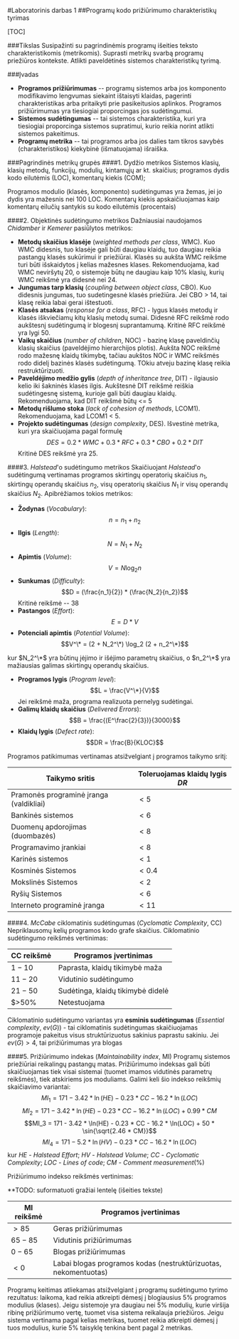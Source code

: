 #Laboratorinis darbas 1
##Programų kodo prižiūrimumo charakteristikų tyrimas

[TOC]

###Tikslas
Susipažinti su pagrindinėmis programų išeities teksto charakteristikomis (metrikomis). Suprasti metrikų svarbą programų priežiūros kontekste. Atlikti paveldėtinės sistemos charakteristikų tyrimą.

###Įvadas
 - __Programos prižiūrimumas__ -- programų sistemos arba jos komponento modifikavimo lengvumas siekaint ištaisyti klaidas, pagerinti charakteristikas arba pritaikyti prie pasikeitusios aplinkos. Programos prižiūrimumas yra tiesiogiai proporcingas jos sudėtingumui.
 - __Sistemos sudėtingumas__ -- tai sistemos charakteristika, kuri yra tiesiogiai proporcinga sistemos supratimui, kurio reikia norint atlikti sistemos pakeitimus.
 - __Programų metrika__ -- tai programos arba jos dalies tam tikros savybės (charakteristikos) kiekybinė (išmatuojama) išraiška.

###Pagrindinės metrikų grupės
####1. Dydžio metrikos
Sistemos klasių, klasių metodų, funkcijų, modulių, kintamųjų ar kt. skaičius; programos dydis kodo eilutėmis (LOC), komentarų kiekis (COM);

Programos modulio (klasės, komponento) sudėtingumas yra žemas, jei jo dydis yra mažesnis nei 100 LOC. Komentarų kiekis apskaičiuojamas kaip komentarų eilučių santykis su kodo eilutėmis (procentais)

####2. Objektinės sudėtingumo metrikos
Dažniausiai naudojamos *Chidamber* ir *Kemerer* pasiūlytos metrikos:
 - __Metodų skaičius klasėje__ (*weighted methods per class*, WMC). Kuo WMC didesnis, tuo klasėje gali būti daugiau klaidų, tuo daugiau reikia pastangų klasės sukūrimui ir priežiūrai. Klasės su aukšta WMC reikšme turi būti išskaidytos į kelias mažesnes klases. Rekomenduojama, kad WMC neviršytų 20, o sistemoje būtų ne daugiau kaip 10% klasių, kurių WMC reikšmė yra didesnė nei 24.
 - __Jungumas tarp klasių__ (*coupling between object class*, CBO). Kuo didesnis jungumas, tuo sudetingesnė klasės priežiūra. Jei CBO > 14, tai klasę reikia labai gerai ištestuoti.
 - __Klasės atsakas__ (*response for a class*, RFC) - lygus klasės metodų ir klasės iškviečiamų kitų klasių metodų sumai. Didesnė RFC reikšmė rodo aukštesnį sudėtingumą ir blogesnį suprantamumą. Kritinė RFC reikšmė yra lygi 50.
 - __Vaikų skaičius__ (*number of children*, NOC) - bazinę klasę paveldinčių klasių skaičius (paveldėjimo hierarchijos plotis). Aukšta NOC reikšmė rodo mažesnę klaidų tikimybę, tačiau aukštos NOC ir WMC reikšmės rodo didelį bazinės klasės sudėtingumą. TOkiu atveju bazinę klasę reikia restruktūrizuoti.
 - __Paveldėjimo medžio gylis__ (*depth of inheritance tree*, DIT) - ilgiausio kelio iki šakninės klasės ilgis. Aukštesnė DIT reikšmė reiškia sudėtingesnę sistemą, kurioje gali būti daugiau klaidų. Rekomenduojama, kad DIT reikšmė būtų <= 5
 - __Metodų rišlumo stoka__ (*lack of cohesion of methods*, LCOM1). Rekomenduojama, kad LCOM1 < 5.
 - __Projekto sudėtingumas__ (*design complexity*, DES). Išvestinė metrika, kuri yra skaičiuojama pagal formulę
 $$DES = 0.2 * WMC + 0.3 * RFC + 0.3 * CBO + 0.2 * DIT$$
 Kritinė DES reikšmė yra 25.

####3. *Halstead*'o sudėtingumo metrikos
Skaičiuojant *Halstead*'o sudėtingumą vertinamas programos skirtingų operatorių skaičius $n_1$, skirtingų operandų skaičius $n_2$, visų operatorių skaičius $N_1$ ir visų operandų skaičius $N_2$.
Apibrėžiamos tokios metrikos:
 - __Žodynas__ (*Vocabulary*):
$$n = n_1 + n_2$$
 - __Ilgis__ (*Length*):
$$N = N_1 + N_2$$
 - __Apimtis__ (*Volume*):
$$V = N \log_2{n}$$
 - __Sunkumas__ (*Difficulty*):
$$D = (\frac{n_1}{2}) * (\frac{N_2}{n_2})$$
Kritinė reikšmė -- 38
 - __Pastangos__ (*Effort*):
$$E = D * V$$
 - __Potenciali apimtis__ (*Potential Volume*):
$$V^\* = (2 + N_2^\*) \log_2 (2 + n_2^\*)$$

kur $N_2^\*$ yra būtinų įėjimo ir išėjimo parametrų skaičius, o $n_2^\*$ yra mažiausias galimas skirtingų operandų skaičius.
 - __Programos lygis__ (*Program level*):
$$L = \frac{V^\*}{V}$$
Jei reikšmė maža, programa realizuota pernelyg sudėtingai.
 - __Galimų klaidų skaičius__ (*Delivered Errors*):
$$B = \frac{(E^\frac{2}{3})}{3000}$$
 - __Klaidų lygis__ (*Defect rate*):
$$DR = \frac{B}{KLOC}$$

Programos patikimumas vertinamas atsižvelgiant į programos taikymo sritį:

| Taikymo sritis                          | Toleruojamas klaidų lygis $DR$ |
|-----------------------------------------|--------------------------------|
| Pramonės programinė įranga (valdikliai) | $<5$                           |
| Bankinės sistemos                       | $<6$                           |
| Duomenų apdorojimas (duombazės)         | $<8$                           |
| Programavimo įrankiai                   | $<8$                           |
| Karinės sistemos                        | $<1$                           |
| Kosminės Sistemos                       | $<0.4$                         |
| Mokslinės Sistemos                      | $<2$                           |
| Ryšių Sistemos                          | $<6$                           |
| Interneto programinė įranga             | $<11$                          |

####4. *McCabe* ciklomatinis sudėtingumas (*Cyclomatic Complexity*, CC)
Nepriklausomų kelių programos kodo grafe skaičius.
Ciklomatinio sudėtingumo reikšmės vertinimas:

| CC reikšmė | Programos įvertinimas             |
|------------|-----------------------------------|
| $1-10$     | Paprasta, klaidų tikimybė maža    |
| $11-20$    | Vidutinio sudėtingumo             |
| $21-50$    | Sudėtinga, klaidų tikimybė didelė |
| $>50%      | Netestuojama                      |

Ciklomatinio sudėtingumo variantas yra __esminis sudėtingumas__ (*Essential complexity*, $ev(G)$) - tai ciklomatinis sudėtingumas skaičiuojamas programoje pakeitus visus struktūrizuotus sakinius paprastu sakiniu. Jei $ev(G) > 4$, tai prižiūrimumas yra blogas

####5. Prižiūrimumo indekas (*Maintainability index*, MI)
Programų sistemos priežiūriai reikalingų pastangų matas.
Prižiūrimumo indeksas gali būti skaičiuojamas tiek visai sistemai (tuomet imamos vidutinės parametrų reikšmės), tiek atskiriems jos moduliams. Galimi keli šio indekso reikšmių skaičiavimo variantai:
$$MI_1 = 171 - 3.42 * \ln(HE) - 0.23 * CC - 16.2 * \ln(LOC)$$
$$MI_2 = 171 - 3.42 * \ln(HE) - 0.23 * CC - 16.2 * \ln(LOC) + 0.99 * CM$$
$$MI_3 = 171 - 3.42 * \ln(HE) - 0.23 * CC - 16.2 * \ln(LOC) + 50 * \sin{\sqrt{2.46 * CM}}$$
$$MI_4 = 171 - 5.2 * \ln(HV) - 0.23 * CC - 16.2 * \ln(LOC)$$
kur $HE$ - *Halstead Effort*; $HV$ - *Halstead Volume*; $CC$ - *Cyclomatic Complexity*; $LOC$ - *Lines of code*; $CM$ - *Comment measurement*(%) 

Prižiūrimumo indekso reikšmės vertinimas:

**TODO: suformatuoti gražiai lentelę (išeities tekste)

| MI reikšmė | Programos įvertinimas
|-|-|
|$>85$|Geras prižiūrimumas|
|$65-85$|Vidutinis prižiūrimumas|
|$0-65$|Blogas prižiūrimumas|
|$<0$|Labai blogas programos kodas (nestruktūrizuotas, nekomentuotas)|

Programų keitimas atliekamas atsižvelgiant į programų sudėtingumo tyrimo rezultatus: laikoma, kad reikia atkreipti dėmesį į blogiausius 5% programos modulius (klases).
Jeigu sistemoje yra daugiau nei 5% modulių, kurie viršija ribinę prižiūrimumo vertę, tuomet visa sistema reikalauja priežiūros.
Jeigu sistema vertinama pagal kelias metrikas, tuomet reikia atkreipti dėmesį į tuos modulius, kurie 5% taisyklę tenkina bent pagal 2 metrikas.